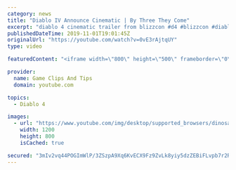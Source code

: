 ```yaml
---
category: news
title: "Diablo IV Announce Cinematic | By Three They Come"
excerpt: "diablo 4 cinematic trailer from blizzcon #d4 #blizzcon #diablo."
publishedDateTime: 2019-11-01T19:01:45Z
originalUrl: "https://youtube.com/watch?v=0vE3rAjtqUY"
type: video

featuredContent: "<iframe width=\"800\" height=\"500\" frameborder=\"0\" src=\"https://www.youtube.com/embed/0vE3rAjtqUY\" allow=\"accelerometer; autoplay; encrypted-media; gyroscope; picture-in-picture\" allowfullscreen></iframe>"

provider:
  name: Game Clips And Tips
  domain: youtube.com

topics:
  - Diablo 4

images:
  - url: "https://www.youtube.com/img/desktop/supported_browsers/dinosaur.png"
    width: 1200
    height: 800
    isCached: true

secured: "3mIv2vq44POGImWlP/3ZSzpA9Xq6KvECX9Fz9ZvLk8yiy5dzZEBiFLvpb7r2RYmSv/S7OZReNfbEYBASIuDkKewd0YElW3dXUTuLzKUIA5nD/xZuoLfJVTxnjxPESVRL0m3dQgG85dvahppTJxAoHf+KxmGpoE+SnW0okiJrrBbGUJfwZyBAA5GzV0MAPilFvMvVD0u/RIdnR/D+AIHoqr+aLdgUIF7g1OQB1GoHKw7GDB0wllx/FGA4iHVZ1a//TDh+JDDXS+FyEJZcjuaXoydrD9sTw24YpZ9plMpuDwDfFnZJmuBOSwMhX6r8/2YjkTXf0Nou9RE749BAU2GcCp6y6jOQUeevwHdu+CRp1JFgK0ppFNUTfe7kpd+Y+NqHrxf3aAojw/X2udzOPDfviw==;QFDiMTi1jJlYZU5RHwrkAw=="
---
```



